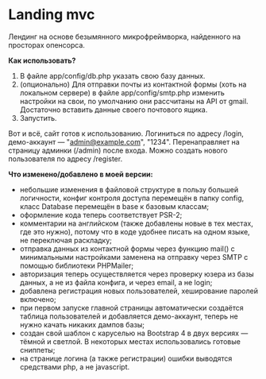 # Landing mvc

Лендинг на основе безымянного микрофреймворка, найденного на просторах опенсорса. 

**Как использовать?**

1. В файле app/config/db.php указать свою базу данных.
2. (опционально) Для отправки почты из контактной формы (хоть на локальном сервере) в файле app/config/smtp.php изменить настройки на свои, по умолчанию они рассчитаны на API от gmail. Достаточно вставить данные своего почтового ящика.
3. Запустить. 

Вот и всё, сайт готов к использованию. Логиниться по адресу /login, демо-аккаунт — "admin@example.com", "1234". Перенаправляет на страницу админки (/admin) после входа. Можно создать нового пользователя по адресу /register.

**Что изменено/добавлено в моей версии:**
+ небольшие изменения в файловой структуре в пользу большей логичности, конфиг контроля доступа перемещён в папку config, класс Database перемещён в base к базовым классам;
+ оформление кода теперь соответствует PSR-2;
+ комментарии на английском (также добавлены новые в тех местах, где это нужно), потому что в коде удобнее писать на одном языке, не переключая раскладку;
+ отправка данных из контактной формы через функцию mail() с минимальными настройками заменена на отправку через SMTP с помощью библиотеки PHPMailer;
+ авторизация теперь осуществляется через проверку юзера из базы данных, а не из файла конфига, и через email, а не login;
+ добавлена регистрация новых пользователей, хеширование паролей включено;
+ при первом запуске главной страницы автоматически создаётся таблица пользователей и добавляется демо-аккаунт, теперь не нужно качать никаких дампов базы;
+ создан свой шаблон с каруселью на Bootstrap 4 в двух версиях — тёмной и светлой. В некоторых местах использовались готовые сниппеты;
+ на странице логина (а также регистрации) ошибки выводятся средствами php, а не javascript. 